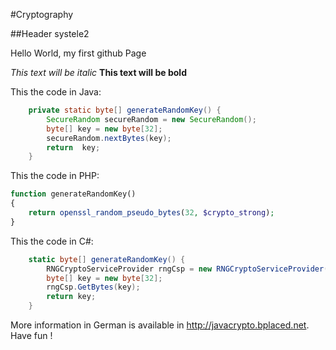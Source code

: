 #Cryptography

##Header systele2

Hello World, my first github Page

*This text will be italic*
**This text will be bold**

This the code in Java:
```java
    private static byte[] generateRandomKey() {
        SecureRandom secureRandom = new SecureRandom();
        byte[] key = new byte[32];
        secureRandom.nextBytes(key);
        return  key;
    }
```

This the code in PHP:
```php
function generateRandomKey()
{
    return openssl_random_pseudo_bytes(32, $crypto_strong);
}
```

This the code in C#:
```c#
    static byte[] generateRandomKey() {
        RNGCryptoServiceProvider rngCsp = new RNGCryptoServiceProvider();
        byte[] key = new byte[32];
        rngCsp.GetBytes(key);
        return key;
    }
```

More information in German is available in http://javacrypto.bplaced.net. Have fun !

